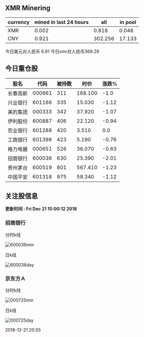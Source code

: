 ## XMR Minering

|currency|mined in last 24 hours|all|in pool|
|---|---|---|---|
|XMR|0.002|0.818|0.046|
|CNY|0.921|302.256|17.133|

今日美元对人民币 6.91	今日xmr对人民币369.29


## 今日重仓股 

|股名|代码|被持数|时价|涨跌%|
|---|---|---|---|---|
|长春高新|000661|311|168.100|-1.0|
|兴业银行|601166|335|15.030|-1.12|
|美的集团|000333|342|37.920|-1.07|
|伊利股份|600887|406|22.120|-0.94|
|农业银行|601288|420|3.510|0.0|
|工商银行|601398|423|5.190|-0.76|
|格力电器|000651|526|36.070|-0.63|
|招商银行|600036|630|25.390|-2.01|
|贵州茅台|600519|801|567.410|-1.23|
|中国平安|601318|975|58.340|-1.12|

## 关注股信息
**更新时间 : Fri Dec 21 15:00:12 2018**
### 招商银行 
分时k线

![600036min](http://image.sinajs.cn/newchart/min/n/sh600036.gif)

日k线

![600036day](http://image.sinajs.cn/newchart/daily/n/sh600036.gif)

### 京东方Ａ 
分时k线

![000725min](http://image.sinajs.cn/newchart/min/n/sz000725.gif)

日k线

![000725day](http://image.sinajs.cn/newchart/daily/n/sz000725.gif)

2018-12-21 20:55